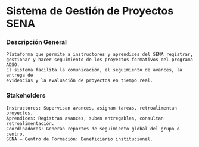 # Sistema de Gestión de Proyectos SENA

### Descripción General
    Plataforma que permite a instructores y aprendices del SENA registrar, 
    gestionar y hacer seguimiento de los proyectos formativos del programa ADSO. 
    El sistema facilita la comunicación, el seguimiento de avances, la entrega de 
    evidencias y la evaluación de proyectos en tiempo real.

### Stakeholders
    Instructores: Supervisan avances, asignan tareas, retroalimentan proyectos.
    Aprendices: Registran avances, suben entregables, consultan retroalimentación.
    Coordinadores: Generan reportes de seguimiento global del grupo o centro.
    SENA – Centro de Formación: Beneficiario institucional.


